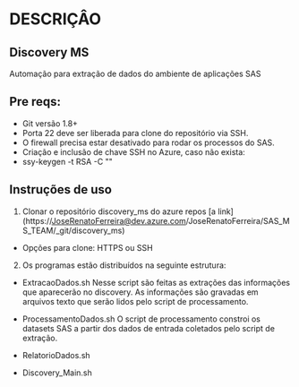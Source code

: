 # DESCRIÇÂO

## Discovery MS

Automação para extração de dados do ambiente de aplicações SAS  

## Pre reqs:

- Git versão 1.8+ 
- Porta 22 deve ser liberada para clone do repositório via SSH. 
- O firewall precisa estar desativado para rodar os processos do SAS.
- Criação e inclusão de chave SSH no Azure, caso não exista:
- ssy-keygen -t RSA -C "<Conta do Azure>"


## Instruções de uso

1. Clonar o repositório discovery_ms do azure repos
[a link] (https://JoseRenatoFerreira@dev.azure.com/JoseRenatoFerreira/SAS_MS_TEAM/_git/discovery_ms)

- Opções para clone: HTTPS ou SSH

2. Os programas estão distribuídos na seguinte estrutura:
- ExtracaoDados.sh 
Nesse script são feitas as extrações das informações que aparecerão no discovery. 
As informações são gravadas em arquivos texto que serão lidos pelo script de processamento.

- ProcessamentoDados.sh
O script de processamento constroi os datasets SAS a partir dos dados de entrada coletados pelo script de extração.
- RelatorioDados.sh

- Discovery_Main.sh

